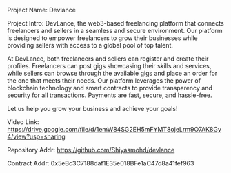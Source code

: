 Project Name: Devlance

Project Intro:
DevLance, the web3-based freelancing platform that connects freelancers and sellers in a seamless and secure environment. Our platform is designed to empower freelancers to grow their businesses while providing sellers with access to a global pool of top talent.

At DevLance, both freelancers and sellers can register and create their profiles. Freelancers can post gigs showcasing their skills and services, while sellers can browse through the available gigs and place an order for the one that meets their needs. Our platform leverages the power of blockchain technology and smart contracts to provide transparency and security for all transactions. Payments are fast, secure, and hassle-free.

Let us help you grow your business and achieve your goals!

Video Link: https://drive.google.com/file/d/1emW84SG2EH5mFYMT8ojeLrm9O7AK8Gy4/view?usp=sharing

Repository Addr: https://github.com/Shiyasmohd/devlance

Contract Addr:	0x5eBc3C7188daf1E35e018BFe1aC47d8a41fef963
	
